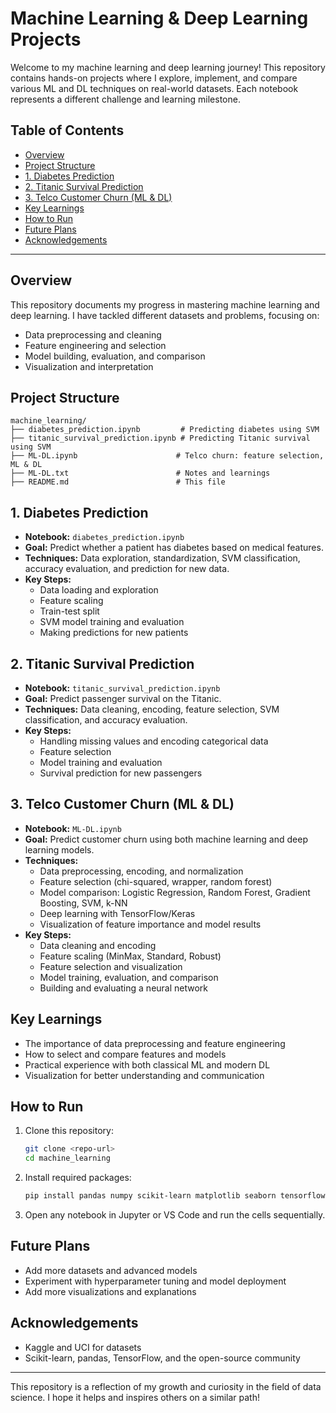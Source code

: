 # Machine Learning & Deep Learning Projects

Welcome to my machine learning and deep learning journey! This repository contains hands-on projects where I explore, implement, and compare various ML and DL techniques on real-world datasets. Each notebook represents a different challenge and learning milestone.

## Table of Contents
- [Overview](#overview)
- [Project Structure](#project-structure)
- [1. Diabetes Prediction](#1-diabetes-prediction)
- [2. Titanic Survival Prediction](#2-titanic-survival-prediction)
- [3. Telco Customer Churn (ML & DL)](#3-telco-customer-churn-ml--dl)
- [Key Learnings](#key-learnings)
- [How to Run](#how-to-run)
- [Future Plans](#future-plans)
- [Acknowledgements](#acknowledgements)

---

## Overview
This repository documents my progress in mastering machine learning and deep learning. I have tackled different datasets and problems, focusing on:
- Data preprocessing and cleaning
- Feature engineering and selection
- Model building, evaluation, and comparison
- Visualization and interpretation

## Project Structure
```
machine_learning/
├── diabetes_prediction.ipynb         # Predicting diabetes using SVM
├── titanic_survival_prediction.ipynb # Predicting Titanic survival using SVM
├── ML-DL.ipynb                      # Telco churn: feature selection, ML & DL
├── ML-DL.txt                        # Notes and learnings
├── README.md                        # This file
```

## 1. Diabetes Prediction
- **Notebook:** `diabetes_prediction.ipynb`
- **Goal:** Predict whether a patient has diabetes based on medical features.
- **Techniques:** Data exploration, standardization, SVM classification, accuracy evaluation, and prediction for new data.
- **Key Steps:**
  - Data loading and exploration
  - Feature scaling
  - Train-test split
  - SVM model training and evaluation
  - Making predictions for new patients

## 2. Titanic Survival Prediction
- **Notebook:** `titanic_survival_prediction.ipynb`
- **Goal:** Predict passenger survival on the Titanic.
- **Techniques:** Data cleaning, encoding, feature selection, SVM classification, and accuracy evaluation.
- **Key Steps:**
  - Handling missing values and encoding categorical data
  - Feature selection
  - Model training and evaluation
  - Survival prediction for new passengers

## 3. Telco Customer Churn (ML & DL)
- **Notebook:** `ML-DL.ipynb`
- **Goal:** Predict customer churn using both machine learning and deep learning models.
- **Techniques:**
  - Data preprocessing, encoding, and normalization
  - Feature selection (chi-squared, wrapper, random forest)
  - Model comparison: Logistic Regression, Random Forest, Gradient Boosting, SVM, k-NN
  - Deep learning with TensorFlow/Keras
  - Visualization of feature importance and model results
- **Key Steps:**
  - Data cleaning and encoding
  - Feature scaling (MinMax, Standard, Robust)
  - Feature selection and visualization
  - Model training, evaluation, and comparison
  - Building and evaluating a neural network

## Key Learnings
- The importance of data preprocessing and feature engineering
- How to select and compare features and models
- Practical experience with both classical ML and modern DL
- Visualization for better understanding and communication

## How to Run
1. Clone this repository:
   ```bash
   git clone <repo-url>
   cd machine_learning
   ```
2. Install required packages:
   ```bash
   pip install pandas numpy scikit-learn matplotlib seaborn tensorflow missingno
   ```
3. Open any notebook in Jupyter or VS Code and run the cells sequentially.

## Future Plans
- Add more datasets and advanced models
- Experiment with hyperparameter tuning and model deployment
- Add more visualizations and explanations

## Acknowledgements
- Kaggle and UCI for datasets
- Scikit-learn, pandas, TensorFlow, and the open-source community

---

This repository is a reflection of my growth and curiosity in the field of data science. I hope it helps and inspires others on a similar path!
